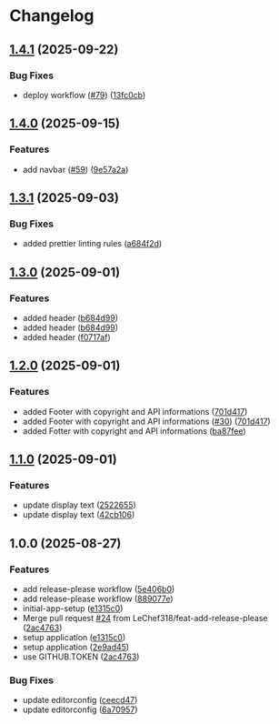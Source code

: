 # Changelog

## [1.4.1](https://github.com/LeChef318/M324-Projektarbeit/compare/v1.4.0...v1.4.1) (2025-09-22)


### Bug Fixes

* deploy workflow ([#79](https://github.com/LeChef318/M324-Projektarbeit/issues/79)) ([13fc0cb](https://github.com/LeChef318/M324-Projektarbeit/commit/13fc0cbc5b0997036062c5ac8868b437b52382aa))

## [1.4.0](https://github.com/LeChef318/M324-Projektarbeit/compare/v1.3.1...v1.4.0) (2025-09-15)


### Features

* add navbar ([#59](https://github.com/LeChef318/M324-Projektarbeit/issues/59)) ([9e57a2a](https://github.com/LeChef318/M324-Projektarbeit/commit/9e57a2a5862d256a8a99cbeb831d4161dfaf2f85))

## [1.3.1](https://github.com/LeChef318/M324-Projektarbeit/compare/v1.3.0...v1.3.1) (2025-09-03)


### Bug Fixes

* added prettier linting rules ([a684f2d](https://github.com/LeChef318/M324-Projektarbeit/commit/a684f2da235726cd938b6a777879291b2bb8d8e7))

## [1.3.0](https://github.com/LeChef318/M324-Projektarbeit/compare/v1.2.0...v1.3.0) (2025-09-01)


### Features

* added header ([b684d99](https://github.com/LeChef318/M324-Projektarbeit/commit/b684d996d8a456c3a7b8ba828605deb6b4ee03f9))
* added header ([b684d99](https://github.com/LeChef318/M324-Projektarbeit/commit/b684d996d8a456c3a7b8ba828605deb6b4ee03f9))
* added header ([f0717af](https://github.com/LeChef318/M324-Projektarbeit/commit/f0717af94a3cfdf02119d2656c421f6c19f75aa3))

## [1.2.0](https://github.com/LeChef318/M324-Projektarbeit/compare/v1.1.0...v1.2.0) (2025-09-01)


### Features

* added Footer with copyright and API informations ([701d417](https://github.com/LeChef318/M324-Projektarbeit/commit/701d41718703ab0221465a660226be94d96bd276))
* added Footer with copyright and API informations ([#30](https://github.com/LeChef318/M324-Projektarbeit/issues/30)) ([701d417](https://github.com/LeChef318/M324-Projektarbeit/commit/701d41718703ab0221465a660226be94d96bd276))
* added Fotter with copyright and API informations ([ba87fee](https://github.com/LeChef318/M324-Projektarbeit/commit/ba87fee75a2ed4d89cac7978bcd3f8e40e9aab7f))

## [1.1.0](https://github.com/LeChef318/M324-Projektarbeit/compare/v1.0.0...v1.1.0) (2025-09-01)


### Features

* update display text ([2522655](https://github.com/LeChef318/M324-Projektarbeit/commit/252265522d473c7852e1f8b076a09654276dbe5d))
* update display text ([42cb106](https://github.com/LeChef318/M324-Projektarbeit/commit/42cb106338df3c5906c27478a76855ea1082fb07))

## 1.0.0 (2025-08-27)


### Features

* add release-please workflow ([5e406b0](https://github.com/LeChef318/M324-Projektarbeit/commit/5e406b09e69cc57ce820eaf6e4dd750a901988b6))
* add release-please workflow ([889077e](https://github.com/LeChef318/M324-Projektarbeit/commit/889077ea540eaa5ec986fd3e6026de469d05c69b))
* initial-app-setup ([e1315c0](https://github.com/LeChef318/M324-Projektarbeit/commit/e1315c075284e2b197fa64dd6d74dfb9dab979db))
* Merge pull request [#24](https://github.com/LeChef318/M324-Projektarbeit/issues/24) from LeChef318/feat-add-release-please ([2ac4763](https://github.com/LeChef318/M324-Projektarbeit/commit/2ac4763bde7e484868342cd91b92572a699eae91))
* setup application ([e1315c0](https://github.com/LeChef318/M324-Projektarbeit/commit/e1315c075284e2b197fa64dd6d74dfb9dab979db))
* setup application ([2e9ad45](https://github.com/LeChef318/M324-Projektarbeit/commit/2e9ad455e9b4d91436fa86162100a162f77d1510))
* use GITHUB.TOKEN ([2ac4763](https://github.com/LeChef318/M324-Projektarbeit/commit/2ac4763bde7e484868342cd91b92572a699eae91))


### Bug Fixes

* update editorconfig ([ceecd47](https://github.com/LeChef318/M324-Projektarbeit/commit/ceecd4766b5e519427a8023c59e896904d07dfec))
* update editorconfig ([6a70957](https://github.com/LeChef318/M324-Projektarbeit/commit/6a70957ee2922db3669ee1e09c293c2bb7c495cf))
